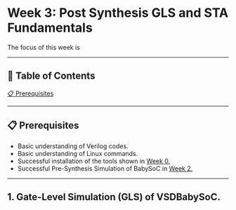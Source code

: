 # Week 3: Post Synthesis GLS and STA Fundamentals
 
The focus of this week is 

---

## 📜 Table of Contents
[📋 Prerequisites](#-prerequisites) <br>

---

## 📋 Prerequisites
- Basic understanding of Verilog codes.
- Basic understanding of Linux commands.
- Successful installation of the tools shown in [Week 0.](https://github.com/BitopanBaishya/VSD-Tapeout-Program-2025---Week-0.git)
- Successful Pre-Synthesis Simulation of BabySoC in [Week 2.](https://github.com/BitopanBaishya/RISC-V-SoC-Tapeout-Program-2025---Week-2/blob/a1a81dd4416dbe5e51e05d8c87ce1f84db3291a2/README.md)

---

## 1. Gate-Level Simulation (GLS) of VSDBabySoC.
